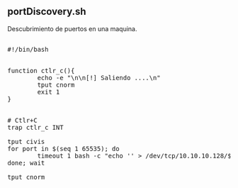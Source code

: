 
## portDiscovery.sh

Descubrimiento de puertos en una maquina.

<pre>

#!/bin/bash


function ctlr_c(){
        echo -e "\n\n[!] Saliendo ....\n"
        tput cnorm
        exit 1
}


# Ctlr+C
trap ctlr_c INT

tput civis
for port in $(seq 1 65535); do
        timeout 1 bash -c "echo '' > /dev/tcp/10.10.10.128/$port" 2> /dev/null && echo "[+] Port $port - OPEN" &
done; wait

tput cnorm
</pre>
